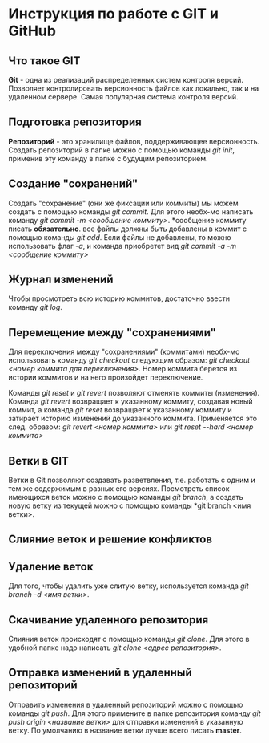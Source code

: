 
# Инструкция по работе с GIT и GitHub

## Что такое GIT

**Git** - одна из реализаций распределенных систем контроля версий. Позволяет контролировать версионность файлов как локально, так и на удаленном сервере. Самая популярная система контроля версий.

## Подготовка репозитория

**Репозиторий** - это хранилище файлов, поддерживающее версионность. Создать репозиторий в папке можно с помощью команды *git init*, применив эту команду в папке с будущим репозиторием. 

## Создание "сохранений"

Создать "сохранение" (они же фиксации или коммиты) мы можем создать с помощью команды *git commit*. Для этого необх-мо написать команду *git commit -m <сообщение коммиту>*. *сообщение коммиту писать **обязательно**. все файлы должны быть добавлены в коммит с помощью команды *git add*. Если файлы не добавлены, то можно использовать флаг *-а*, и команда приобретет вид *git commit -a -m <сообщение коммиту>*

## Журнал изменений
 Чтобы просмотреть всю историю коммитов, достаточно ввести команду *git log*. 
 
## Перемещение между "сохранениями"

Для переключения между "сохранениями" (коммитами) необх-мо использовать команду *git checkout* следующим образом: *git checkout <номер коммита для переключения>*. Номер коммита берется из истории коммитов и на него произойдет переключение. 

Команды *git reset* и *git revert* позволяют отменять коммиты (изменения). Команда *git revert* возвращает к указанному коммиту, создавая новый коммит, а команда *git reset* возвращает к указанному коммиту и затирает историю изменений до указанного коммита. Применяется это след. образом: *git revert <номер коммита>* или *git reset --hard <номер коммита>*


## Ветки в GIT

Ветки в Git  позволяют создавать разветвления, т.е. работать с одним и тем же содержимым в разных его версиях. Посмотреть список имеющихся веток можно с помощью команды *git branch*, а создать новую ветку из текущей можно с помощью команды *git branch <имя ветки>. 
## Слияние веток и решение конфликтов


## Удаление веток

Для того, чтобы удалить уже слитую ветку, используется команда *git branch -d <имя ветки>*.

## Скачивание удаленного репозитория

Слияния веток происходят с помощью команды *git clone*. Для этого в удобной папке надо написать *git clone <адрес репозитория>*.

## Отправка изменений в удаленный репозиторий

Отправить изменения в удаленный репозиторий можно с помощью команды *git push*. Для этого примените в папке репозитория команду *git push origin <название ветки>* для отправки изменений в указанную ветку. По умолчанию в название ветки лучше всего писать **master**.
